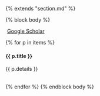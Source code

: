 {% extends "section.md" %}

{% block body %}

<a href="https://scholar.google.com/citations?user=UFIPfkIAAAAJ" class="btn btn-primary" style="padding: 0.3em;">
  <i class="ai ai-google-scholar"></i> Google Scholar
</a>

{% for p in items %}

<h4> {{ p.title }} <!--a href="https://github.com/aurelient/cv-py/blob/master/publications/{{ p.file }}"><i class="fa fa-code-fork" aria-hidden="true"></i></a--> </h4>

<table class="table table-hover">
{{ p.details }}
</table>

{% endfor %}
{% endblock body %}
